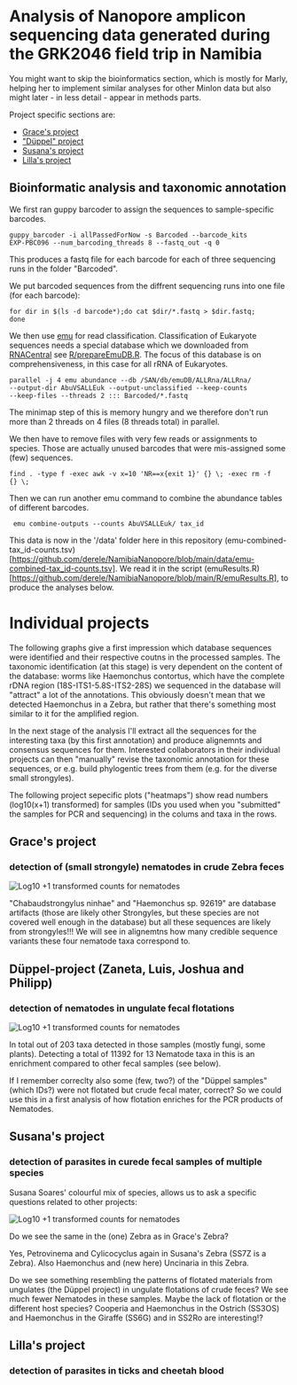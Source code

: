  Analysis of Nanopore amplicon sequencing data generated during the GRK2046 field trip in Namibia
====================================================================================

You might want to skip the bioinformatics section, which is mostly for
Marly, helping her to implement similar analyses for other MinIon data
but also might later - in less detail - appear in methods parts.

Project specific sections are: 
- [Grace's project](#graces-project)
- ["Düppel" project](#düppel-project)
- [Susana's project](#susanas-project)
- [Lilla's project](#lillas-project)

## Bioinformatic analysis and taxonomic annotation

We first ran guppy barcoder to assign the sequences to sample-specific
barcodes.

``` 
guppy_barcoder -i allPassedForNow -s Barcoded --barcode_kits
EXP-PBC096 --num_barcoding_threads 8 --fastq_out -q 0 
```

This produces a fastq file for each barcode for each of three
sequencing runs in the folder "Barcoded".

We put barcoded sequences from the diffrent sequencing runs into one
file (for each barcode):

```
for dir in $(ls -d barcode*);do cat $dir/*.fastq > $dir.fastq;
done
```

We then use [emu](https://gitlab.com/treangenlab/emu) for read
classification. Classification of Eukaryote sequences needs a special
database which we downloaded from
[RNACentral](https://rnacentral.org/) see
[R/prepareEmuDB.R](https://github.com/derele/NamibiaNanopore/blob/main/R/prepareEmuDB.R). The
focus of this database is on comprehensiveness, in this case for all
rRNA of Eukaryotes.


```
parallel -j 4 emu abundance --db /SAN/db/emuDB/ALLRna/ALLRna/
--output-dir AbuVSALLEuk --output-unclassified --keep-counts
--keep-files --threads 2 ::: Barcoded/*.fastq
```

The minimap step of this is memory hungry and we therefore don't run
more than 2 threads on 4 files (8 threads total) in parallel.

We then have to remove files with very few reads or assignments to
species. Those are actually unused barcodes that were mis-assigned
some (few) sequences.

```
find . -type f -exec awk -v x=10 'NR==x{exit 1}' {} \; -exec rm -f
{} \;
```

Then we can run another emu command to combine the abundance tables of
different barcodes.

```
 emu combine-outputs --counts AbuVSALLEuk/ tax_id
 ```

This data is now in the '/data' folder here in this repository
(emu-combined-tax_id-counts.tsv)[https://github.com/derele/NamibiaNanopore/blob/main/data/emu-combined-tax_id-counts.tsv]. We
read it in the script
(emuResults.R)[https://github.com/derele/NamibiaNanopore/blob/main/R/emuResults.R],
to produce the analyses below.

# Individual projects

The following graphs give a first impression which database sequences
were identified and their respective coutns in the processed
samples. The taxonomic identification (at this stage) is very
dependent on the content of the database: worms like Haemonchus
contortus, which have the complete rDNA region
(18S-ITS1-5.8S-ITS2-28S) we sequenced in the database will "attract" a
lot of the annotations. This obviously doesn't mean that we detected
Haemonchus in a Zebra, but rather that there's something most similar
to it for the amplified region. 

In the next stage of the analysis I'll extract all the sequences for
the interesting taxa (by this first annotation) and produce alignemnts
and consensus sequences for them. Interested collaborators in their
individual projects can then "manually" revise the taxonomic
annotation for these sequences, or e.g. build phylogentic trees from
them (e.g. for the diverse small strongyles).


The following project sepecific plots ("heatmaps") show read numbers
(log10(x+1) transformed) for samples (IDs you used when you
"submitted" the samples for PCR and sequencing) in the colums and taxa
in the rows.  


## Grace's project
### detection of (small strongyle) nematodes in crude Zebra feces

![Log10 +1 transformed counts for
nematodes](https://github.com/derele/NamibiaNanopore/blob/main/figures/Grace_1st_heat.png)

"Chabaudstrongylus ninhae" and "Haemonchus sp. 92619" are database
artifacts (those are likely other Strongyles, but these species are
not covered well enough in the database) but all these sequences are
likely from strongyles!!! We will see in alignemtns how many credible
sequence variants these four nematode taxa correspond to. 


## Düppel-project (Zaneta, Luis, Joshua and Philipp)
### detection of nematodes in ungulate fecal flotations


![Log10 +1 transformed counts for
nematodes](https://github.com/derele/NamibiaNanopore/blob/main/figures/DuplNem_1st_heat.png)

In total out of 203 taxa detected in those samples (mostly fungi, some
plants). Detecting a total of 11392 for 13 Nematode taxa in this is an
enrichment compared to other fecal samples (see below).

If I remember correclty also some (few, two?) of the "Düppel samples"
(which IDs?)  were not flotated but crude fecal mater, correct? So we
could use this in a first analysis of how flotation enriches for the
PCR products of Nematodes.


## Susana's project
### detection of parasites in curede fecal samples of multiple species

Susana Soares' colourful mix of species, allows us to ask a specific
questions related to other projects: 

![Log10 +1 transformed counts for
nematodes](https://github.com/derele/NamibiaNanopore/blob/main/figures/Susana_1st_heat.png)

Do we see the same in the (one) Zebra as in Grace's Zebra?

Yes, Petrovinema and Cylicocyclus again in Susana's Zebra (SS7Z is a
Zebra). Also Haemonchus and (new here) Uncinaria in this Zebra.

Do we see something resembling the patterns of flotated materials from
ungulates (the Düppel project) in ungulate flotations of crude feces?
We see much fewer Nematodes in these samples. Maybe the lack of
flotation or the different host species? Cooperia and Haemonchus in
the Ostrich (SS3OS) and Haemonchus in the Giraffe (SS6G) and in SS2Ro
are interesting!?


## Lilla's project
### detection of parasites in ticks and cheetah blood
